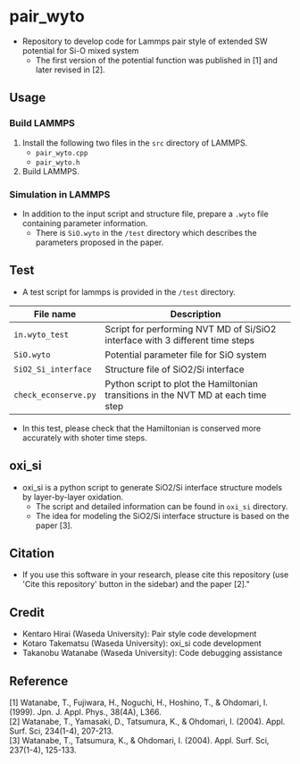 # pair_wyto
- Repository to develop code for Lammps pair style of extended SW potential for Si-O mixed system
  - The first version of the potential function was published in [1] and later revised in [2].

## Usage
### Build LAMMPS
1. Install the following two files in the `src` directory of LAMMPS.
   - `pair_wyto.cpp`
   - `pair_wyto.h`
2. Build LAMMPS.

### Simulation in LAMMPS
- In addition to the input script and structure file, prepare a `.wyto` file containing parameter information.
  - There is `SiO.wyto` in the `/test` directory which describes the parameters proposed in the paper.

## Test
- A test script for lammps is provided in the `/test` directory.

|File name|Description|
---|---
|`in.wyto_test`|Script for performing NVT MD of Si/SiO2 interface with 3 different time steps|
|`SiO.wyto`|Potential parameter file for SiO system|
|`SiO2_Si_interface`|Structure file of SiO2/Si interface|
|`check_econserve.py`|Python script to plot the Hamiltonian transitions in the NVT MD at each time step|

- In this test, please check that the Hamiltonian is conserved more accurately with shoter time steps.

## oxi_si
- oxi_si is a python script to generate SiO2/Si interface structure models by layer-by-layer oxidation.
  - The script and detailed information can be found in `oxi_si` directory.
  - The idea for modeling the SiO2/Si interface structure is based on the paper [3].

## Citation
- If you use this software in your research, please cite this repository (use 'Cite this repository' button in the sidebar) and the paper [2]."

## Credit
- Kentaro Hirai (Waseda University): Pair style code development
- Kotaro Takematsu (Waseda University): oxi_si code development
- Takanobu Watanabe (Waseda University): Code debugging assistance

## Reference
[1] Watanabe, T., Fujiwara, H., Noguchi, H., Hoshino, T., & Ohdomari, I. (1999). Jpn. J. Appl. Phys., 38(4A), L366.   
[2] Watanabe, T., Yamasaki, D., Tatsumura, K., & Ohdomari, I. (2004). Appl. Surf. Sci, 234(1-4), 207-213.  
[3] Watanabe, T., Tatsumura, K., & Ohdomari, I. (2004). Appl. Surf. Sci, 237(1-4), 125-133.
